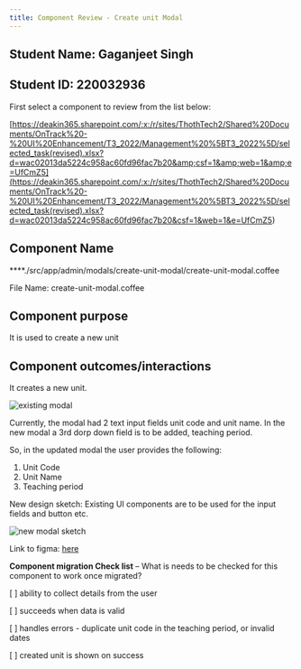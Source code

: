 ```yaml
---
title: Component Review - Create unit Modal
---
```


## Student Name: Gaganjeet Singh

## Student ID: 220032936

First select a component to review from the list below:

[https://deakin365.sharepoint.com/:x:/r/sites/ThothTech2/Shared%20Documents/OnTrack%20-%20UI%20Enhancement/T3_2022/Management%20%5BT3_2022%5D/selected_task(revised).xlsx?d=wac02013da5224c958ac60fd96fac7b20&amp;csf=1&amp;web=1&amp;e=UfCmZ5](<https://deakin365.sharepoint.com/:x:/r/sites/ThothTech2/Shared%20Documents/OnTrack%20-%20UI%20Enhancement/T3_2022/Management%20%5BT3_2022%5D/selected_task(revised).xlsx?d=wac02013da5224c958ac60fd96fac7b20&csf=1&web=1&e=UfCmZ5>)

## Component Name

\*\*\*\*./src/app/admin/modals/create-unit-modal/create-unit-modal.coffee

File Name: create-unit-modal.coffee

## Component purpose

It is used to create a new unit

## Component outcomes/interactions

It creates a new unit.

![existing modal](/Image/ComponentReviewCreateUnitModal.png)

Currently, the modal had 2 text input fields unit code and unit name. In the
new modal a 3rd dorp down field is to be added, teaching period.

So, in the updated modal the user provides the following:

1. Unit Code
2. Unit Name
3. Teaching period

New design sketch: Existing UI components are to be used for the input fields
and button etc.

![new modal sketch](/Image/ComponentReviewCreateUnitModal.png)

Link to figma:
[here](<https://www.figma.com/file/yv8tVzvOfoxmYCugxqHkK1/Material-Design-2-UI-Kit-(Community)?node-id=80873-1307&t=09VKMykq65Jcgpr9-0>)

**Component migration Check list** – What is needs to be checked for this
component to work once migrated?

[ ] ability to collect details from the user

[ ] succeeds when data is valid

[ ] handles errors - duplicate unit code in the teaching period, or invalid dates

[ ] created unit is shown on success
